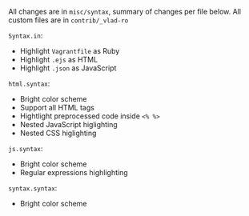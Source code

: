 
All changes are in `misc/syntax`, summary of changes per file below.
All custom files are in `contrib/_vlad-ro`

`Syntax.in`:

- Highlight `Vagrantfile` as Ruby
- Highlight `.ejs` as HTML
- Highlight `.json` as JavaScript

`html.syntax`:

- Bright color scheme
- Support all HTML tags
- Hightlight preprocessed code inside `<% %>`
- Nested JavaScript higlighting
- Nested CSS higlighting

`js.syntax`:

- Bright color scheme
- Regular expressions highlighting

`syntax.syntax`:

- Bright color scheme
